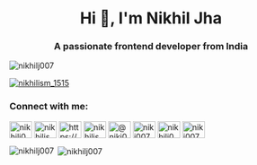 <h1 align="center">Hi 👋, I'm Nikhil Jha</h1>
<h3 align="center">A passionate frontend developer from India</h3>


<p align="left"> <img src="https://komarev.com/ghpvc/?username=nikhilj007&label=Profile%20views&color=0e75b6&style=flat" alt="nikhilj007" /> </p>



<p align="left"> <a href="https://twitter.com/nikhilism_1515" target="blank"><img src="https://img.shields.io/twitter/follow/nikhilism_1515?logo=twitter&style=for-the-badge" alt="nikhilism_1515" /></a> </p>

<h3 align="left">Connect with me:</h3>
<p align="left">
<a href="https://codepen.io/nikhilj007" target="blank"><img align="center" src="https://raw.githubusercontent.com/rahuldkjain/github-profile-readme-generator/master/src/images/icons/Social/codepen.svg" alt="nikhilj007" height="30" width="40" /></a>
<a href="https://twitter.com/nikhilism_1515" target="blank"><img align="center" src="https://raw.githubusercontent.com/rahuldkjain/github-profile-readme-generator/master/src/images/icons/Social/twitter.svg" alt="nikhilism_1515" height="30" width="40" /></a>
<a href="https://www.linkedin.com/in/nikhil-jha-326779210" target="blank"><img align="center" src="https://raw.githubusercontent.com/rahuldkjain/github-profile-readme-generator/master/src/images/icons/Social/linked-in-alt.svg" alt="https://www.linkedin.com/in/nikhil-jha-326779210" height="30" width="40" /></a>
<a href="https://instagram.com/nikhilism_1515" target="blank"><img align="center" src="https://raw.githubusercontent.com/rahuldkjain/github-profile-readme-generator/master/src/images/icons/Social/instagram.svg" alt="nikhilism_1515" height="30" width="40" /></a>
<a href="https://hashnode.com/@nikj007" target="blank"><img align="center" src="https://raw.githubusercontent.com/rahuldkjain/github-profile-readme-generator/master/src/images/icons/Social/hashnode.svg" alt="@nikj007" height="30" width="40" /></a>
<a href="https://www.codechef.com/users/nikj007" target="blank"><img align="center" src="https://cdn.jsdelivr.net/npm/simple-icons@3.1.0/icons/codechef.svg" alt="nikj007" height="30" width="40" /></a>
<a href="https://codeforces.com/profile/nikhilj007" target="blank"><img align="center" src="https://raw.githubusercontent.com/rahuldkjain/github-profile-readme-generator/master/src/images/icons/Social/codeforces.svg" alt="nikhilj007" height="30" width="40" /></a>
<a href="https://www.leetcode.com/nikj007" target="blank"><img align="center" src="https://raw.githubusercontent.com/rahuldkjain/github-profile-readme-generator/master/src/images/icons/Social/leet-code.svg" alt="nikj007" height="30" width="40" /></a>
</p>

<p><img align="left" src="https://github-readme-stats.vercel.app/api/top-langs?username=nikhilj007&show_icons=true&locale=en&layout=compact" alt="nikhilj007" /></p>

<p>&nbsp;<img align="center" src="https://github-readme-stats.vercel.app/api?username=nikhilj007&show_icons=true&locale=en" alt="nikhilj007" /></p>
